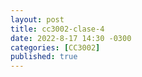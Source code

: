 ```yaml
---
layout: post
title: cc3002-clase-4
date: 2022-8-17 14:30 -0300
categories: [CC3002]
published: true
---
```


